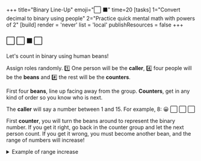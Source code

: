 +++
title="Binary Line-Up"
emoji="⬜ ⬛"
time=20
[tasks]
1="Convert decimal to binary using people"
2="Practice quick mental math with powers of 2"
[build]
render = 'never'
list = 'local'
publishResources = false
+++

### ⬜ ⬜ ⬛ ⬜

Let's count in binary using human beans!

Assign roles randomly. 1️⃣ One person will be the **caller**, 4️⃣ four people will be the **beans** and #️⃣ the rest will be the **counters**.

First four **beans**, line up facing away from the group. **Counters**, get in any kind of order so you know who is next.

The **caller** will say a number between 1 and 15.
For example, 8: 😀 ⬜ ⬜ ⬜

First **counter**, you will turn the beans around to represent the binary number. If you get it right, go back in the counter group and let the next person count. If you get it wrong, you must become another bean, and the range of numbers will increase!

<details>
<summary>Example of range increase</summary>

🧑🏽‍🔧🧑🏽‍🔧🧑🏽‍🔧🧑🏽‍🔧 Round 1: Numbers 1-15 (4 beans)  
🧑🏽‍🔧🧑🏽‍🔧🧑🏽‍🔧🧑🏽‍🔧🧑🏽‍🔧 Round 2: Numbers 1-31 (5 beans)  
🧑🏽‍🔧🧑🏽‍🔧🧑🏽‍🔧🧑🏽‍🔧🧑🏽‍🔧🧑🏽‍🔧 Round 3: Numbers 1-63 (6 beans)  
🧑🏽‍🔧🧑🏽‍🔧🧑🏽‍🔧🧑🏽‍🔧🧑🏽‍🔧🧑🏽‍🔧🧑🏽‍🔧 Round 4: Numbers 1-127 (7 beans)  
...And so on until only one counter remains!

</details>

